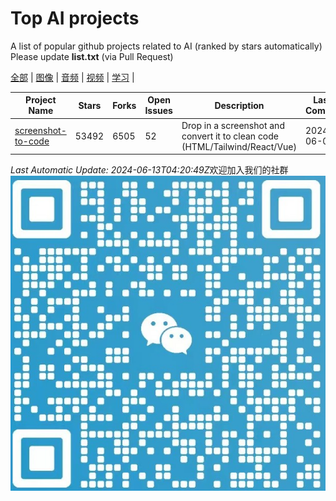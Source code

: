 # Top AI projects
A list of popular github projects related to AI (ranked by stars automatically)
Please update **list.txt** (via Pull Request)

<a href="./README.md">全部</a> |   <a href="./READMEpicture.md">图像</a> |   <a href="./READMEaudio.md">音频</a> | <a href="./READMEvideo.md">视频</a> | <a href="./READMElearn.md">学习</a> | 

| Project Name | Stars | Forks | Open Issues | Description | Last Commit |
| ------------ | ----- | ----- | ----------- | ----------- | ----------- |
| [screenshot-to-code](https://github.com/abi/screenshot-to-code) | 53492 | 6505 | 52 | Drop in a screenshot and convert it to clean code (HTML/Tailwind/React/Vue) | 2024-06-06 |

*Last Automatic Update: 2024-06-13T04:20:49Z*欢迎加入我们的社群 ![](https://raw.githubusercontent.com/mouuii/picture/master/weichat.jpg) 